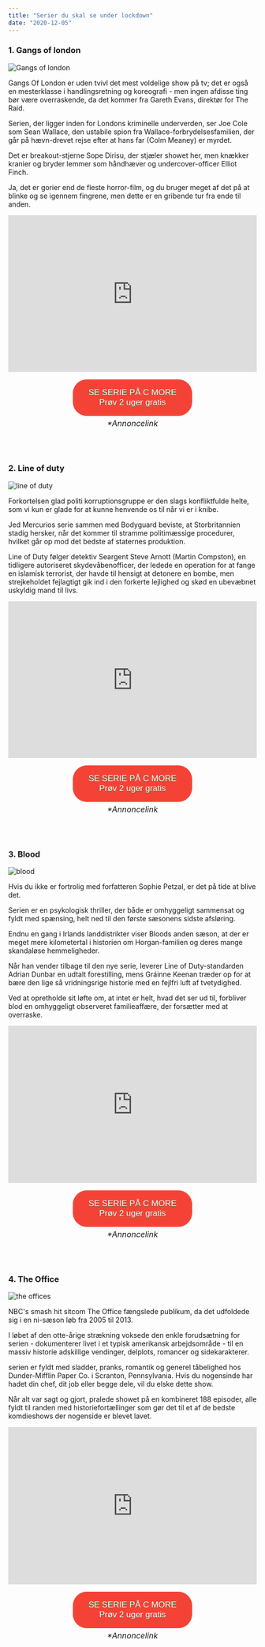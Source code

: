 ```yaml
---
title: "Serier du skal se under lockdown"
date: "2020-12-05"
---
```


### 1. Gangs of london

![Gangs of london](/watch-gangs-of-london-trailer.jpg)

Gangs Of London er uden tvivl det mest voldelige show på tv; det er også en mesterklasse i handlingsretning og koreografi - men ingen af ​​disse ting bør være overraskende, da det kommer fra Gareth Evans, direktør for The Raid.

Serien, der ligger inden for Londons kriminelle underverden, ser Joe Cole som Sean Wallace, den ustabile spion fra Wallace-forbrydelsesfamilien, der går på hævn-drevet rejse efter at hans far (Colm Meaney) er myrdet.

Det er breakout-stjerne Sope Dirisu, der stjæler showet her, men knækker kranier og bryder lemmer som håndhæver og undercover-officer Elliot Finch.

Ja, det er gorier end de fleste horror-film, og du bruger meget af det på at blinke og se igennem fingrene, men dette er en gribende tur fra ende til anden.

<div style="text-align:center; position: relative;
    padding-bottom: 56.25%;
    padding-top: 35px;
    height: 0;
    overflow: hidden;">
 <iframe height="300"
                  width="500"
                  style="position: absolute;
    top:0;
    left: 0;
    width: 100%;
    height: 100%;"
src="https://www.youtube.com/embed/4CJ5p4XisHs" SameSite=None
frameborder="0" 
allow="accelerometer; autoplay; encrypted-media; gyroscope; picture-in-picture" 
allowfullscreen></iframe>
</div>

<div style="text-align:center">
<a href="https://track.adtraction.com/t/t?a=1275838043&as=1580579680&t=2&tk=1&url=https://www.cmore.dk/serie/201848-gangs-of-london" target="_blank"  style="background-color:#f44336; 
	border-radius:28px;
	border:1px solid #f44336;
	display:inline-block;
	cursor:pointer;
	color:#ffffff;
	font-family:Arial;
	font-size:17px;
	margin-top: 15px;
	margin-bottom:5px;
	padding:16px 31px;
	text-decoration:none;
	text-shadow:0px 1px 0px #2f6627;" > SE SERIE PÅ C MORE <br /> Prøv 2 uger gratis</a><br>
	<span style="font-style: italic; font-size: 16px; margin-top: 5px;">*Annoncelink</span>
	</div>

<br><br>

### 2. Line of duty

![line of duty](/landscape-desktop.764.430.jpg)

Forkortelsen glad politi korruptionsgruppe er den slags konfliktfulde helte, som vi kun er glade for at kunne henvende os til når vi er i knibe.

Jed Mercurios serie sammen med Bodyguard beviste, at Storbritannien stadig hersker, når det kommer til stramme politimæssige procedurer, hvilket går op mod det bedste af staternes produktion.

Line of Duty følger detektiv Seargent Steve Arnott (Martin Compston), en tidligere autoriseret skydevåbenofficer, der ledede en operation for at fange en islamisk terrorist, der havde til hensigt at detonere en bombe, men strejkeholdet fejlagtigt gik ind i den forkerte lejlighed og skød en ubevæbnet uskyldig mand til livs.

<div style="text-align:center; position: relative;
    padding-bottom: 56.25%;
    padding-top: 35px;
    height: 0;
    overflow: hidden;">
 <iframe height="300"
                  width="500"
                  style="position: absolute;
    top:0;
    left: 0;
    width: 100%;
    height: 100%;"
src="https://www.youtube.com/embed/53V-eVvWLoM" SameSite=None
frameborder="0" 
allow="accelerometer; autoplay; encrypted-media; gyroscope; picture-in-picture" 
allowfullscreen></iframe>
</div>

<div style="text-align:center">
<a href="https://track.adtraction.com/t/t?a=1275838043&as=1580579680&t=2&tk=1&url=https://www.cmore.dk/serie/139001-line-of-duty-under-mistanke" target="_blank"  style="background-color:#f44336; 
	border-radius:28px;
	border:1px solid #f44336;
	display:inline-block;
	cursor:pointer;
	color:#ffffff;
	font-family:Arial;
	font-size:17px;
	margin-top: 15px;
	margin-bottom:5px;
	padding:16px 31px;
	text-decoration:none;
	text-shadow:0px 1px 0px #2f6627;" > SE SERIE PÅ C MORE <br /> Prøv 2 uger gratis</a><br>
	<span style="font-style: italic; font-size: 16px; margin-top: 5px;">*Annoncelink</span>
</div>

<br><br>

### 3. Blood

![blood](/BLOOD_S2_Generic_Portrait-1-62a82a3.jpg)

Hvis du ikke er fortrolig med forfatteren Sophie Petzal, er det på tide at blive det.

Serien er en psykologisk thriller, der både er omhyggeligt sammensat og fyldt med spænsing, helt ned til den første sæsonens sidste afsløring.

Endnu en gang i Irlands landdistrikter viser Bloods anden sæson, at der er meget mere kilometertal i historien om Horgan-familien og deres mange skandaløse hemmeligheder.

Når han vender tilbage til den nye serie, leverer Line of Duty-standarden Adrian Dunbar en udtalt forestilling, mens Gráinne Keenan træder op for at bære den lige så vridningsrige historie med en fejlfri luft af tvetydighed.

Ved at opretholde sit løfte om, at intet er helt, hvad det ser ud til, forbliver blod en omhyggeligt observeret familieaffære, der forsætter med at overraske.

<div style="text-align:center; position: relative;
    padding-bottom: 56.25%;
    padding-top: 35px;
    height: 0;
    overflow: hidden;">
 <iframe height="300"
                  width="500"
                  style="position: absolute;
    top:0;
    left: 0;
    width: 100%;
    height: 100%;"
src="https://www.youtube.com/embed/HL7m-dpE4SM" SameSite=None
frameborder="0" 
allow="accelerometer; autoplay; encrypted-media; gyroscope; picture-in-picture" 
allowfullscreen></iframe>
</div>

<div style="text-align: center">
<a href="https://track.adtraction.com/t/t?a=1275838043&as=1580579680&t=2&tk=1&url=https://www.cmore.dk/serie/213091-blood" target="_blank"  style="background-color:#f44336; 
	border-radius:28px;
	border:1px solid #f44336;
	display:inline-block;
	cursor:pointer;
	color:#ffffff;
	margin-top: 15px;
	margin-bottom:5px;
	font-family:Arial;
	font-size:17px;
	padding:16px 31px;
	text-decoration:none;
	text-shadow:0px 1px 0px #2f6627;" > SE SERIE PÅ C MORE <br /> Prøv 2 uger gratis</a><br>
	<span style="font-style: italic; font-size: 16px; margin-top: 5px;">*Annoncelink</span>
</div>

<br><br>

### 4. The Office

![the offices](/1200x0.jpg)

NBC's smash hit sitcom The Office fængslede publikum, da det udfoldede sig i en ni-sæson løb fra 2005 til 2013.

I løbet af den otte-årige strækning voksede den enkle forudsætning for serien - dokumenterer livet i et typisk amerikansk arbejdsområde - til en massiv historie adskillige vendinger, delplots, romancer og sidekarakterer.

serien er fyldt med sladder, pranks, romantik og generel tåbelighed hos Dunder-Mifflin Paper Co. i Scranton, Pennsylvania. Hvis du nogensinde har hadet din chef, dit job eller begge dele, vil du elske dette show.

Når alt var sagt og gjort, pralede showet på en kombineret 188 episoder, alle fyldt til randen med historiefortællinger som gør det til et af de bedste komdieshows der nogenside er blevet lavet.

<div style="text-align:center; position: relative;
    padding-bottom: 56.25%;
    padding-top: 35px;
    height: 0;
    overflow: hidden;">
 <iframe height="300"width="500" style="position: absolute;
    top:0;
    left: 0;
    width: 100%;
    height: 100%;"
src="https://www.youtube.com/embed/LHOtME2DL4g" SameSite=None
frameborder="0" 
allow="accelerometer; autoplay; encrypted-media; gyroscope; picture-in-picture" 
allowfullscreen></iframe>
</div>

<div style="text-align:center">
<a href="https://track.adtraction.com/t/t?a=1275838043&as=1580579680&t=2&tk=1&url=https://www.cmore.dk/serie/51025-the-office-us" target="_blank"  style="background-color:#f44336; 
	border-radius:28px;
	border:1px solid #f44336;
	display:inline-block;
	cursor:pointer;
	color:#ffffff;
	font-family:Arial;
	font-size:17px;
	margin-top: 15px;
	margin-bottom:5px;
	padding:16px 31px;
	text-decoration:none;
	text-shadow:0px 1px 0px #2f6627;" > SE SERIE PÅ C MORE <br /> Prøv 2 uger gratis</a><br>
	<span style="font-style: italic; font-size: 16px; margin-top: 5px;">*Annoncelink</span>
</div>
